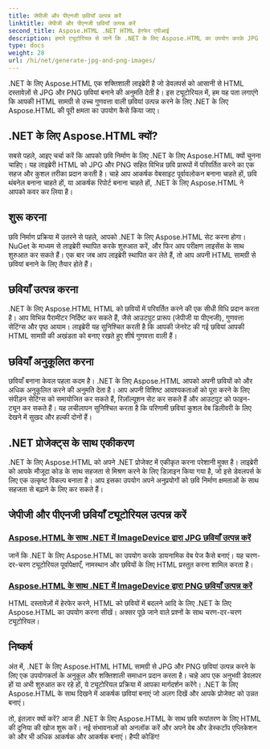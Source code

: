 ```yaml
---
title: जेपीजी और पीएनजी छवियाँ उत्पन्न करें
linktitle: जेपीजी और पीएनजी छवियाँ उत्पन्न करें
second_title: Aspose.HTML .NET HTML हेरफेर एपीआई
description: हमारे ट्यूटोरियल से जानें कि .NET के लिए Aspose.HTML का उपयोग करके JPG और PNG इमेज कैसे बनाएं। सहजता से आश्चर्यजनक ग्राफिक्स बनाएं।
type: docs
weight: 28
url: /hi/net/generate-jpg-and-png-images/
---
```

 
.NET के लिए Aspose.HTML एक शक्तिशाली लाइब्रेरी है जो डेवलपर्स को आसानी से HTML दस्तावेज़ों से JPG और PNG छवियां बनाने की अनुमति देती है। इस ट्यूटोरियल में, हम यह पता लगाएंगे कि आपकी HTML सामग्री से उच्च गुणवत्ता वाली छवियां उत्पन्न करने के लिए .NET के लिए Aspose.HTML की पूरी क्षमता का उपयोग कैसे किया जाए।

## .NET के लिए Aspose.HTML क्यों?

सबसे पहले, आइए चर्चा करें कि आपको छवि निर्माण के लिए .NET के लिए Aspose.HTML क्यों चुनना चाहिए। यह लाइब्रेरी HTML को JPG और PNG सहित विभिन्न छवि प्रारूपों में परिवर्तित करने का एक सहज और कुशल तरीका प्रदान करती है। चाहे आप आकर्षक वेबसाइट पूर्वावलोकन बनाना चाहते हों, छवि थंबनेल बनाना चाहते हों, या आकर्षक रिपोर्ट बनाना चाहते हों, .NET के लिए Aspose.HTML ने आपको कवर कर लिया है।

## शुरू करना

छवि निर्माण प्रक्रिया में उतरने से पहले, आपको .NET के लिए Aspose.HTML सेट करना होगा। NuGet के माध्यम से लाइब्रेरी स्थापित करके शुरुआत करें, और फिर आप परीक्षण लाइसेंस के साथ शुरुआत कर सकते हैं। एक बार जब आप लाइब्रेरी स्थापित कर लेते हैं, तो आप अपनी HTML सामग्री से छवियां बनाने के लिए तैयार होते हैं।

## छवियाँ उत्पन्न करना

.NET के लिए Aspose.HTML HTML को छवियों में परिवर्तित करने की एक सीधी विधि प्रदान करता है। आप विभिन्न पैरामीटर निर्दिष्ट कर सकते हैं, जैसे आउटपुट प्रारूप (जेपीजी या पीएनजी), गुणवत्ता सेटिंग्स और पृष्ठ आयाम। लाइब्रेरी यह सुनिश्चित करती है कि आपकी जेनरेट की गई छवियां आपकी HTML सामग्री की अखंडता को बनाए रखते हुए शीर्ष गुणवत्ता वाली हैं।

## छवियाँ अनुकूलित करना

छवियाँ बनाना केवल पहला कदम है। .NET के लिए Aspose.HTML आपको अपनी छवियों को और अधिक अनुकूलित करने की अनुमति देता है। आप अपनी विशिष्ट आवश्यकताओं को पूरा करने के लिए संपीड़न सेटिंग्स को समायोजित कर सकते हैं, रिज़ॉल्यूशन सेट कर सकते हैं और आउटपुट को फाइन-ट्यून कर सकते हैं। यह लचीलापन सुनिश्चित करता है कि परिणामी छवियां कुशल वेब डिलीवरी के लिए देखने में सुखद और हल्की दोनों हैं।

## .NET प्रोजेक्ट्स के साथ एकीकरण

.NET के लिए Aspose.HTML को अपने .NET प्रोजेक्ट में एकीकृत करना परेशानी मुक्त है। लाइब्रेरी को आपके मौजूदा कोड के साथ सहजता से मिश्रण करने के लिए डिज़ाइन किया गया है, जो इसे डेवलपर्स के लिए एक उत्कृष्ट विकल्प बनाता है। आप इसका उपयोग अपने अनुप्रयोगों को छवि निर्माण क्षमताओं के साथ सहजता से बढ़ाने के लिए कर सकते हैं।

## जेपीजी और पीएनजी छवियाँ ट्यूटोरियल उत्पन्न करें
### [Aspose.HTML के साथ .NET में ImageDevice द्वारा JPG छवियाँ उत्पन्न करें](./generate-jpg-images-by-imagedevice/)
जानें कि .NET के लिए Aspose.HTML का उपयोग करके डायनामिक वेब पेज कैसे बनाएं। यह चरण-दर-चरण ट्यूटोरियल पूर्वापेक्षाएँ, नामस्थान और छवियों के लिए HTML प्रस्तुत करना शामिल करता है।
### [Aspose.HTML के साथ .NET में ImageDevice द्वारा PNG छवियाँ उत्पन्न करें](./generate-png-images-by-imagedevice/)
HTML दस्तावेज़ों में हेरफेर करने, HTML को छवियों में बदलने आदि के लिए .NET के लिए Aspose.HTML का उपयोग करना सीखें। अक्सर पूछे जाने वाले प्रश्नों के साथ चरण-दर-चरण ट्यूटोरियल।

## निष्कर्ष

अंत में, .NET के लिए Aspose.HTML HTML सामग्री से JPG और PNG छवियां उत्पन्न करने के लिए एक उपयोगकर्ता के अनुकूल और शक्तिशाली समाधान प्रदान करता है। चाहे आप एक अनुभवी डेवलपर हों या अभी शुरुआत कर रहे हों, ये ट्यूटोरियल प्रक्रिया में आपका मार्गदर्शन करेंगे। .NET के लिए Aspose.HTML के साथ दिखने में आकर्षक छवियां बनाएं जो अलग दिखें और आपके प्रोजेक्ट को उन्नत बनाएं।

तो, इंतज़ार क्यों करें? आज ही .NET के लिए Aspose.HTML के साथ छवि रूपांतरण के लिए HTML की दुनिया की खोज शुरू करें। नई संभावनाओं को अनलॉक करें और अपने वेब और डेस्कटॉप एप्लिकेशन को और भी अधिक आकर्षक और आकर्षक बनाएं। हैप्पी कोडिंग!